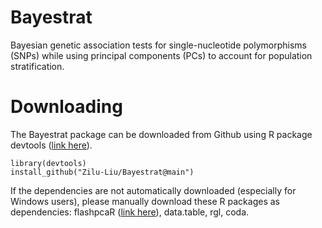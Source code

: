 # Bayestrat
Bayesian genetic association tests for single-nucleotide polymorphisms (SNPs) while using principal components (PCs) to account for population stratification.
# Downloading
The Bayestrat package can be downloaded from Github using R package devtools ([link here](https://cran.r-project.org/web/packages/devtools/index.html)).
```{r,warning=FALSE,message=FALSE,results=F}
library(devtools)
install_github("Zilu-Liu/Bayestrat@main")
```

If the dependencies are not automatically downloaded (especially for Windows users), please manually download these R packages as dependencies: flashpcaR ([link here](https://github.com/gabraham/flashpca)), data.table, rgl, coda.

